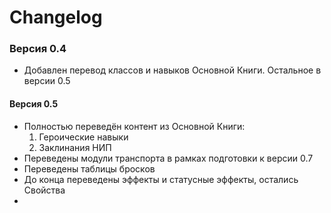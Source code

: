 # Changelog

### Версия 0.4

- Добавлен перевод классов и навыков Основной Книги. Остальное в версии 0.5

#### Версия 0.5

- Полностью переведён контент из Основной Книги:
    1. Героические навыки
    2. Заклинания НИП
- Переведены модули транспорта в рамках подготовки к версии 0.7
- Переведены таблицы бросков
- До конца переведены эффекты и статусные эффекты, остались Свойства
- 